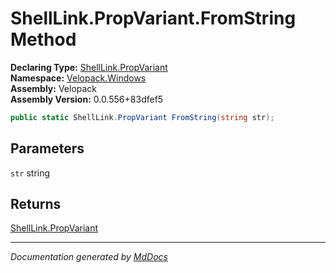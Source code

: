 ﻿<!--  
  <auto-generated>   
    The contents of this file were generated by a tool.  
    Changes to this file may be list if the file is regenerated  
  </auto-generated>   
-->

# ShellLink.PropVariant.FromString Method

**Declaring Type:** [ShellLink.PropVariant](../index.md)  
**Namespace:** [Velopack.Windows](../../../index.md)  
**Assembly:** Velopack  
**Assembly Version:** 0.0.556+83dfef5

```csharp
public static ShellLink.PropVariant FromString(string str);
```

## Parameters

`str`  string

## Returns

[ShellLink.PropVariant](../index.md)

___

*Documentation generated by [MdDocs](https://github.com/ap0llo/mddocs)*
